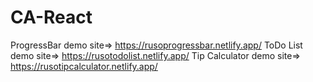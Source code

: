 # CA-React
ProgressBar demo site=> https://rusoprogressbar.netlify.app/
ToDo List demo site=> https://rusotodolist.netlify.app/
Tip Calculator demo site=> https://rusotipcalculator.netlify.app/
